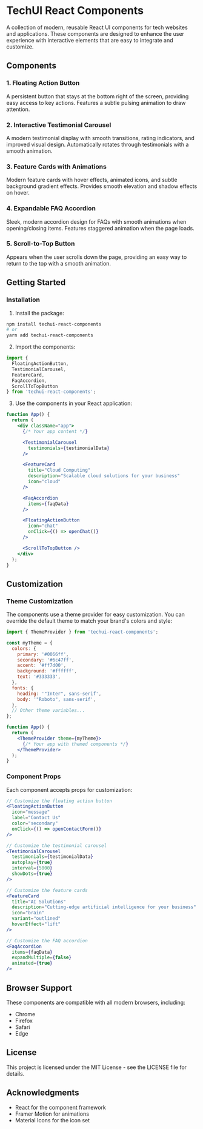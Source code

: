 # TechUI React Components

A collection of modern, reusable React UI components for tech websites and applications. These components are designed to enhance the user experience with interactive elements that are easy to integrate and customize.

## Components

### 1. Floating Action Button
A persistent button that stays at the bottom right of the screen, providing easy access to key actions. Features a subtle pulsing animation to draw attention.

### 2. Interactive Testimonial Carousel
A modern testimonial display with smooth transitions, rating indicators, and improved visual design. Automatically rotates through testimonials with a smooth animation.

### 3. Feature Cards with Animations
Modern feature cards with hover effects, animated icons, and subtle background gradient effects. Provides smooth elevation and shadow effects on hover.

### 4. Expandable FAQ Accordion
Sleek, modern accordion design for FAQs with smooth animations when opening/closing items. Features staggered animation when the page loads.

### 5. Scroll-to-Top Button
Appears when the user scrolls down the page, providing an easy way to return to the top with a smooth animation.

## Getting Started

### Installation

1. Install the package:
```bash
npm install techui-react-components
# or
yarn add techui-react-components
```

2. Import the components:
```jsx
import {
  FloatingActionButton,
  TestimonialCarousel,
  FeatureCard,
  FaqAccordion,
  ScrollToTopButton
} from 'techui-react-components';
```

3. Use the components in your React application:
```jsx
function App() {
  return (
    <div className="app">
      {/* Your app content */}

      <TestimonialCarousel
        testimonials={testimonialData}
      />

      <FeatureCard
        title="Cloud Computing"
        description="Scalable cloud solutions for your business"
        icon="cloud"
      />

      <FaqAccordion
        items={faqData}
      />

      <FloatingActionButton
        icon="chat"
        onClick={() => openChat()}
      />

      <ScrollToTopButton />
    </div>
  );
}
```

## Customization

### Theme Customization

The components use a theme provider for easy customization. You can override the default theme to match your brand's colors and style:

```jsx
import { ThemeProvider } from 'techui-react-components';

const myTheme = {
  colors: {
    primary: '#0066ff',
    secondary: '#6c47ff',
    accent: '#ff7d00',
    background: '#ffffff',
    text: '#333333',
  },
  fonts: {
    heading: '"Inter", sans-serif',
    body: '"Roboto", sans-serif',
  },
  // Other theme variables...
};

function App() {
  return (
    <ThemeProvider theme={myTheme}>
      {/* Your app with themed components */}
    </ThemeProvider>
  );
}
```

### Component Props

Each component accepts props for customization:

```jsx
// Customize the floating action button
<FloatingActionButton
  icon="message"
  label="Contact Us"
  color="secondary"
  onClick={() => openContactForm()}
/>

// Customize the testimonial carousel
<TestimonialCarousel
  testimonials={testimonialData}
  autoplay={true}
  interval={5000}
  showDots={true}
/>

// Customize the feature cards
<FeatureCard
  title="AI Solutions"
  description="Cutting-edge artificial intelligence for your business"
  icon="brain"
  variant="outlined"
  hoverEffect="lift"
/>

// Customize the FAQ accordion
<FaqAccordion
  items={faqData}
  expandMultiple={false}
  animated={true}
/>
```

## Browser Support

These components are compatible with all modern browsers, including:
- Chrome
- Firefox
- Safari
- Edge

## License

This project is licensed under the MIT License - see the LICENSE file for details.

## Acknowledgments

- React for the component framework
- Framer Motion for animations
- Material Icons for the icon set